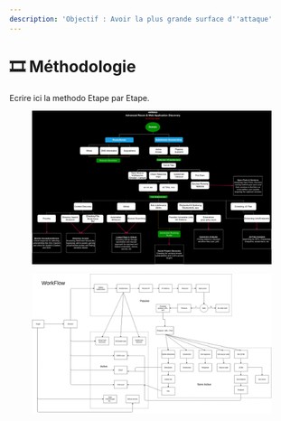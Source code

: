 ```yaml
---
description: 'Objectif : Avoir la plus grande surface d''attaque'
---
```


# 🎞 Méthodologie

Ecrire ici la methodo Etape par Etape.





<figure><img src="../.gitbook/assets/ARWAD_Methodology.jpg" alt=""><figcaption></figcaption></figure>

<figure><img src="../.gitbook/assets/0 vbx0m8SLA9Yjns4N.webp" alt=""><figcaption></figcaption></figure>
